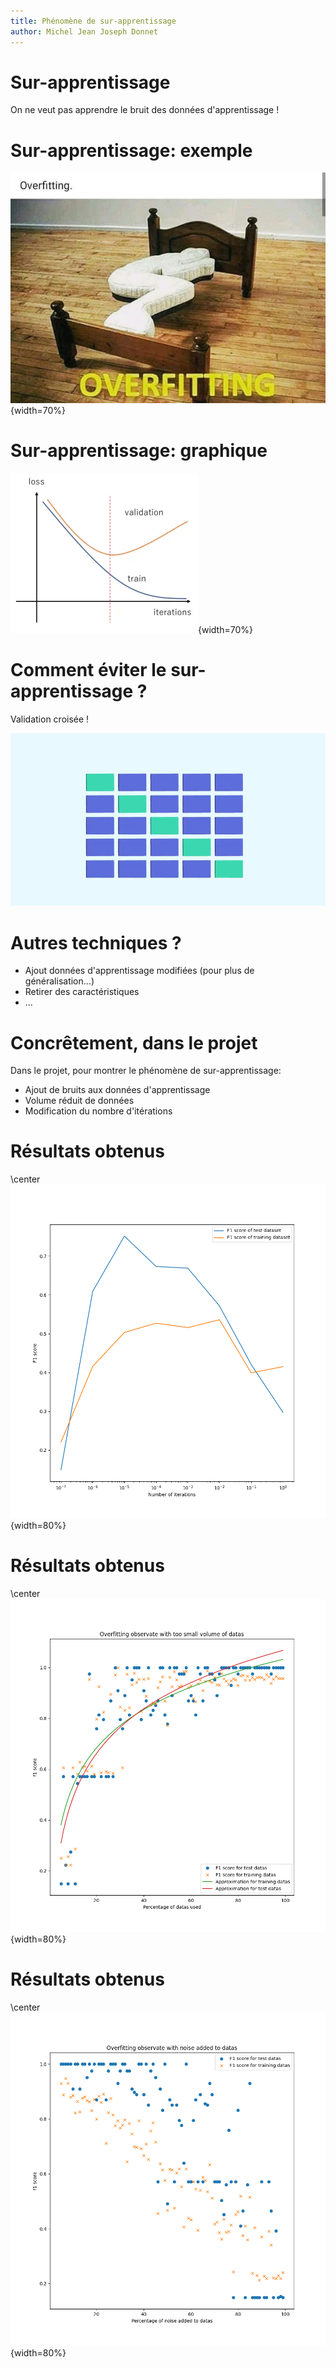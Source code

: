 ```yaml
---
title: Phénomène de sur-apprentissage
author: Michel Jean Joseph Donnet
---
```



# Sur-apprentissage

On ne veut pas apprendre le bruit des données d'apprentissage !

# Sur-apprentissage: exemple

![larevueia.fr](../res/overfitting_1.png){width=70%}

# Sur-apprentissage: graphique

![larevueia.fr](../res/overfitting_2.png){width=70%}

# Comment éviter le sur-apprentissage ?

Validation croisée !

![datascientest.com](../res/crossvalidation.png)

# Autres techniques ?

- Ajout données d'apprentissage modifiées (pour plus de généralisation...)
- Retirer des caractéristiques
- ...

# Concrêtement, dans le projet

Dans le projet, pour montrer le phénomène de sur-apprentissage:

- Ajout de bruits aux données d'apprentissage
- Volume réduit de données
- Modification du nombre d'itérations

# Résultats obtenus

\center ![](../res/overfitting.png){width=80%}

# Résultats obtenus

\center ![](../res/overfitting_reg.png){width=80%}

# Résultats obtenus

\center ![](../res/overfitting_reg_2.png){width=80%}
